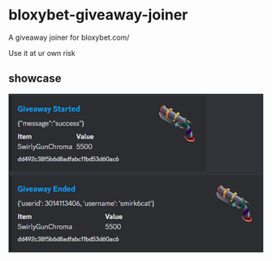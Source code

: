 # bloxybet-giveaway-joiner
A giveaway joiner for bloxybet.com/

Use it at ur own risk 
## showcase
![image](https://github.com/0ergine/bloxybet-giveaway-joiner/blob/main/showcase.PNG?raw=true)


